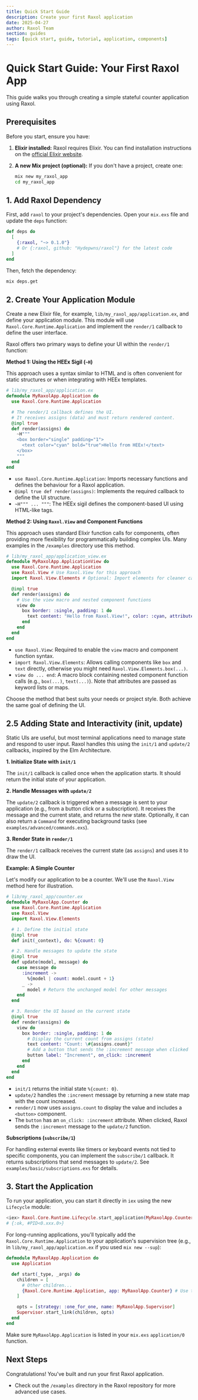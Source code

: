 ```yaml
---
title: Quick Start Guide
description: Create your first Raxol application
date: 2025-04-27
author: Raxol Team
section: guides
tags: [quick start, guide, tutorial, application, components]
---
```


# Quick Start Guide: Your First Raxol App

This guide walks you through creating a simple stateful counter application using Raxol.

## Prerequisites

Before you start, ensure you have:

1. **Elixir installed:** Raxol requires Elixir. You can find installation instructions on the [official Elixir website](https://elixir-lang.org/install.html).
2. **A new Mix project (optional):** If you don't have a project, create one:

   ```bash
   mix new my_raxol_app
   cd my_raxol_app
   ```

## 1. Add Raxol Dependency

First, add `raxol` to your project's dependencies. Open your `mix.exs` file and update the `deps` function:

```elixir
def deps do
  [
    {:raxol, "~> 0.1.0"}
    # Or {:raxol, github: "Hydepwns/raxol"} for the latest code
  ]
end
```

Then, fetch the dependency:

```bash
mix deps.get
```

## 2. Create Your Application Module

Create a new Elixir file, for example, `lib/my_raxol_app/application.ex`, and define your application module. This module will use `Raxol.Core.Runtime.Application` and implement the `render/1` callback to define the user interface.

Raxol offers two primary ways to define your UI within the `render/1` function:

**Method 1: Using the HEEx Sigil (`~H`)**

This approach uses a syntax similar to HTML and is often convenient for static structures or when integrating with HEEx templates.

```elixir
# lib/my_raxol_app/application.ex
defmodule MyRaxolApp.Application do
  use Raxol.Core.Runtime.Application

  # The render/1 callback defines the UI.
  # It receives assigns (data) and must return rendered content.
  @impl true
  def render(assigns) do
    ~H"""
    <box border="single" padding="1">
      <text color="cyan" bold="true">Hello from HEEx!</text>
    </box>
    """
  end
end
```

- `use Raxol.Core.Runtime.Application`: Imports necessary functions and defines the behaviour for a Raxol application.
- `@impl true def render(assigns)`: Implements the required callback to define the UI structure.
- `~H""" ... """`: The HEEx sigil defines the component-based UI using HTML-like tags.

**Method 2: Using `Raxol.View` and Component Functions**

This approach uses standard Elixir function calls for components, often providing more flexibility for programmatically building complex UIs. Many examples in the `/examples` directory use this method.

```elixir
# lib/my_raxol_app/application_view.ex
defmodule MyRaxolApp.ApplicationView do
  use Raxol.Core.Runtime.Application
  use Raxol.View # Use Raxol.View for this approach
  import Raxol.View.Elements # Optional: Import elements for cleaner calls

  @impl true
  def render(assigns) do
    # Use the view macro and nested component functions
    view do
      box border: :single, padding: 1 do
        text content: "Hello from Raxol.View!", color: :cyan, attributes: [:bold]
      end
    end
  end
end

```

- `use Raxol.View`: Required to enable the `view` macro and component function syntax.
- `import Raxol.View.Elements`: Allows calling components like `box` and `text` directly, otherwise you might need `Raxol.View.Elements.box(...)`.
- `view do ... end`: A macro block containing nested component function calls (e.g., `box(...)`, `text(...)`). Note that attributes are passed as keyword lists or maps.

Choose the method that best suits your needs or project style. Both achieve the same goal of defining the UI.

## 2.5 Adding State and Interactivity (init, update)

Static UIs are useful, but most terminal applications need to manage state and respond to user input. Raxol handles this using the `init/1` and `update/2` callbacks, inspired by the Elm Architecture.

**1. Initialize State with `init/1`**

The `init/1` callback is called once when the application starts. It should return the initial state of your application.

**2. Handle Messages with `update/2`**

The `update/2` callback is triggered when a message is sent to your application (e.g., from a button click or a subscription). It receives the message and the current state, and returns the _new_ state. Optionally, it can also return a `Command` for executing background tasks (see `examples/advanced/commands.exs`).

**3. Render State in `render/1`**

The `render/1` callback receives the current state (as `assigns`) and uses it to draw the UI.

**Example: A Simple Counter**

Let's modify our application to be a counter. We'll use the `Raxol.View` method here for illustration.

```elixir
# lib/my_raxol_app/counter.ex
defmodule MyRaxolApp.Counter do
  use Raxol.Core.Runtime.Application
  use Raxol.View
  import Raxol.View.Elements

  # 1. Define the initial state
  @impl true
  def init(_context), do: %{count: 0}

  # 2. Handle messages to update the state
  @impl true
  def update(model, message) do
    case message do
      :increment ->
        %{model | count: model.count + 1}
      _ ->
        model # Return the unchanged model for other messages
    end
  end

  # 3. Render the UI based on the current state
  @impl true
  def render(assigns) do
    view do
      box border: :single, padding: 1 do
        # Display the current count from assigns (state)
        text content: "Count: \#{assigns.count}"
        # Add a button that sends the :increment message when clicked
        button label: "Increment", on_click: :increment
      end
    end
  end
end
```

- `init/1` returns the initial state `%{count: 0}`.
- `update/2` handles the `:increment` message by returning a new state map with the count increased.
- `render/1` now uses `assigns.count` to display the value and includes a `<button>` component.
- The `button` has an `on_click: :increment` attribute. When clicked, Raxol sends the `:increment` message to the `update/2` function.

**Subscriptions (`subscribe/1`)**

For handling external events like timers or keyboard events not tied to specific components, you can implement the `subscribe/1` callback. It returns subscriptions that send messages to `update/2`. See `examples/basic/subscriptions.exs` for details.

## 3. Start the Application

To run your application, you can start it directly in `iex` using the new `Lifecycle` module:

```elixir
<iex> Raxol.Core.Runtime.Lifecycle.start_application(MyRaxolApp.Counter)
# {:ok, #PID<0.xxx.0>}
```

For long-running applications, you'll typically add the `Raxol.Core.Runtime.Application` to your application's supervision tree (e.g., in `lib/my_raxol_app/application.ex` if you used `mix new --sup`):

```elixir
defmodule MyRaxolApp.Application do
  use Application

  def start(_type, _args) do
    children = [
      # Other children...
      {Raxol.Core.Runtime.Application, app: MyRaxolApp.Counter} # Use the module defined previously
    ]

    opts = [strategy: :one_for_one, name: MyRaxolApp.Supervisor]
    Supervisor.start_link(children, opts)
  end
end
```

Make sure `MyRaxolApp.Application` is listed in your `mix.exs` `application/0` function.

## Next Steps

Congratulations! You've built and run your first Raxol application.

- Check out the `/examples` directory in the Raxol repository for more advanced use cases.

